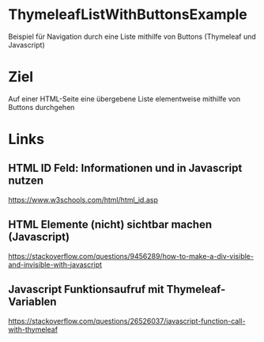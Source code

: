 # ThymeleafListWithButtonsExample
Beispiel für Navigation durch eine Liste mithilfe von Buttons (Thymeleaf und Javascript)

# Ziel 
Auf einer HTML-Seite eine übergebene Liste elementweise mithilfe von Buttons durchgehen

# Links
## HTML ID Feld: Informationen und in Javascript nutzen
https://www.w3schools.com/html/html_id.asp

## HTML Elemente (nicht) sichtbar machen (Javascript)
https://stackoverflow.com/questions/9456289/how-to-make-a-div-visible-and-invisible-with-javascript

## Javascript Funktionsaufruf mit Thymeleaf-Variablen
https://stackoverflow.com/questions/26526037/javascript-function-call-with-thymeleaf
